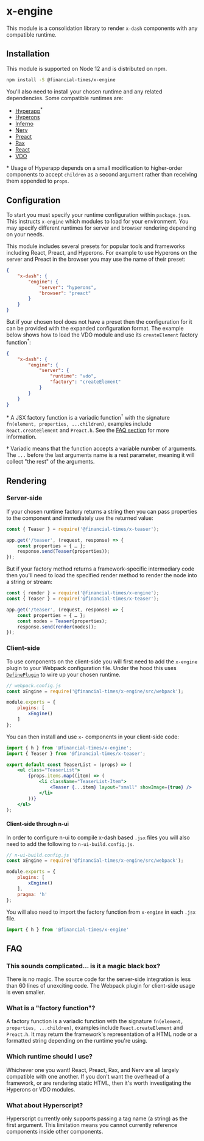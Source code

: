 # x-engine

This module is a consolidation library to render `x-dash` components with any compatible runtime.

## Installation

This module is supported on Node 12 and is distributed on npm.

```bash
npm install -S @financial-times/x-engine
```

You'll also need to install your chosen runtime and any related dependencies. Some compatible runtimes are:

- [Hyperapp](https://github.com/hyperapp/hyperapp)<sup>\*</sup>
- [Hyperons](https://github.com/i-like-robots/hyperons)
- [Inferno](https://infernojs.org/)
- [Nerv](https://github.com/NervJS/nerv)
- [Preact](https://preactjs.com/)
- [Rax](https://alibaba.github.io/rax/)
- [React](https://reactjs.org/)
- [VDO](https://github.com/DylanPiercey/vdo)

\* Usage of Hyperapp depends on a small modification to higher-order components to accept `children` as a second argument rather than receiving them appended to `props`.

## Configuration

To start you must specify your runtime configuration within `package.json`. This instructs `x-engine` which modules to load for your environment. You may specify different runtimes for server and browser rendering depending on your needs.

This module includes several presets for popular tools and frameworks including React, Preact, and Hyperons. For example to use Hyperons on the server and Preact in the browser you may use the name of their preset:

```json
{
	"x-dash": {
		"engine": {
			"server": "hyperons",
			"browser": "preact"
		}
	}
}
```

But if your chosen tool does not have a preset then the configuration for it can be provided with the expanded configuration format. The example below shows how to load the VDO module and use its `createElement` factory function<sup>\*</sup>:

```json
{
	"x-dash": {
		"engine": {
			"server": {
				"runtime": "vdo",
				"factory": "createElement"
			}
		}
	}
}
```

\* A JSX factory function is a variadic function<sup>†</sup> with the signature `fn(element, properties, ...children)`, examples include `React.createElement` and `Preact.h`. See the [FAQ section](#faq) for more information.

† Variadic means that the function accepts a variable number of arguments. The `...` before the last arguments name is a rest parameter, meaning it will collect "the rest" of the arguments.

## Rendering

### Server-side

If your chosen runtime factory returns a string then you can pass properties to the component and immediately use the returned value:

```js
const { Teaser } = require('@financial-times/x-teaser');

app.get('/teaser', (request, response) => {
	const properties = { … };
	response.send(Teaser(properties));
});
```

But if your factory method returns a framework-specific intermediary code then you'll need to load the specified render method to render the node into a string or stream:

```js
const { render } = require('@financial-times/x-engine');
const { Teaser } = require('@financial-times/x-teaser');

app.get('/teaser', (request, response) => {
	const properties = { … };
	const nodes = Teaser(properties);
	response.send(render(nodes));
});
```

### Client-side

To use components on the client-side you will first need to add the `x-engine` plugin to your Webpack configuration file. Under the hood this uses [`DefinePlugin`](https://webpack.js.org/plugins/define-plugin/) to wire up your chosen runtime.

```js
// webpack.config.js
const xEngine = require('@financial-times/x-engine/src/webpack');

module.exports = {
	plugins: [
		xEngine()
	]
};
```

You can then install and use `x-` components in your client-side code:

```jsx
import { h } from '@financial-times/x-engine';
import { Teaser } from '@financial-times/x-teaser';

export default const TeaserList = (props) => (
	<ul class="TeaserList">
		{props.items.map((item) => (
			<li className="TeaserList-Item">
				<Teaser {...item} layout="small" showImage={true} />
			</li>
		))}
	</ul>
);
```

#### Client-side through n-ui
In order to configure n-ui to compile x-dash based `.jsx` files you will also need to add the following to `n-ui-build.config.js`.

```js
// n-ui-build.config.js
const xEngine = require('@financial-times/x-engine/src/webpack');

module.exports = {
	plugins: [
		xEngine()
	],
	pragma: 'h'
};
```

You will also need to import the factory function from `x-engine` in each `.jsx` file.

```javascript
import { h } from '@financial-times/x-engine'
```

## FAQ

### This sounds complicated… is it a magic black box?

There is no magic. The source code for the server-side integration is less than 60 lines of unexciting code. The Webpack plugin for client-side usage is even smaller.

### What is a "factory function"?

A factory function is a variadic function with the signature `fn(element, properties, ...children)`, examples include `React.createElement` and `Preact.h`. It may return the framework's representation of a HTML node or a formatted string depending on the runtime you're using.

### Which runtime should I use?

Whichever one you want! React, Preact, Rax, and Nerv are all largely compatible with one another. If you don't want the overhead of a framework, or are rendering static HTML, then it's worth investigating the Hyperons or VDO modules.

### What about Hyperscript?

Hyperscript currently only supports passing a tag name (a string) as the first argument. This limitation means you cannot currently reference components inside other components.
